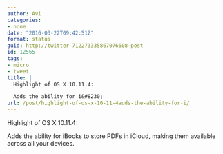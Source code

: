 ```yaml
---
author: Avi
categories:
- none
date: "2016-03-22T09:42:51Z"
format: status
guid: http://twitter-712273335867076608-post
id: 12565
tags:
- micro
- tweet
title: |
  Highlight of OS X 10.11.4:

  Adds the ability for i&#8230;
url: /post/highlight-of-os-x-10-11-4adds-the-ability-for-i/
---
```

Highlight of OS X 10.11.4:

Adds the ability for iBooks to store PDFs in iCloud, making them available across all your devices.